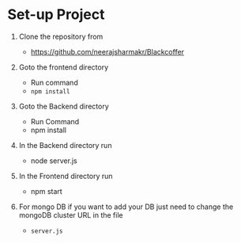 # Set-up Project
1. Clone the repository from
   - https://github.com/neerajsharmakr/Blackcoffer
3. Goto the frontend directory
    - Run command
    - `npm install`

4. Goto the Backend directory
   - Run Command
   - npm install
5. In the Backend directory run
   - node server.js
6. In the Frontend directory run
   - npm start
  
7. For mongo DB if you want to add your DB just need to change the mongoDB cluster URL in the file
   - `server.js`
